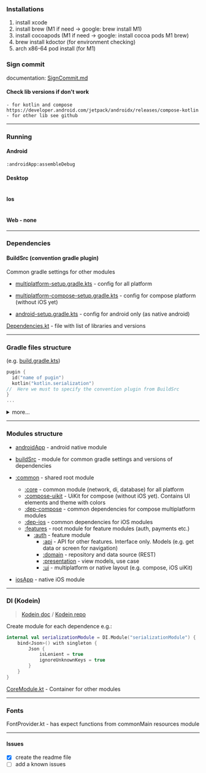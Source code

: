 
### Installations

1. install xcode
2. install brew (M1 if need -> google: brew install M1)
3. install cocoapods (M1 if need -> google: install cocoa pods M1 brew)
4. brew install kdoctor (for environment checking)
5. arch x86-64 pod install (for M1)

### Sign commit
documentation: [SignCommit.md](doc%2FSignCommit.md)

#### Check lib versions if don't work 
    - for kotlin and compose https://developer.android.com/jetpack/androidx/releases/compose-kotlin
    - for other lib see github 
---

### Running
#### Android 
```
:androidApp:assembleDebug
```
#### Desktop 
```
```
#### Ios
```
```
#### Web - none

---
### Dependencies
#### BuildSrc (convention gradle plugin)
Common gradle settings for other modules

- [multiplatform-setup.gradle.kts](buildSrc%2Fsrc%2Fmain%2Fkotlin%2Fmultiplatform-setup.gradle.kts) -
config for all platform 

- [multiplatform-compose-setup.gradle.kts](buildSrc%2Fsrc%2Fmain%2Fkotlin%2Fmultiplatform-compose-setup.gradle.kts) - 
config for compose platform (without iOS yet)

- [android-setup.gradle.kts](buildSrc%2Fsrc%2Fmain%2Fkotlin%2Fandroid-setup.gradle.kts) -
config for android only (as native android)

[Dependencies.kt](buildSrc%2FbuildSrc%2Fsrc%2Fmain%2Fkotlin%2FDependencies.kt) - file with list of libraries and versions

---
### Gradle files structure

(e.g. [build.gradle.kts](common%2Fcore%2Fbuild.gradle.kts)) 
<summary>

```kts
pugin {
  id("name of pugin")
  kotlin("kotlin.serialization")
//  Here we must to specify the convention plugin from BuildSrc
}
...
```
</summary>
<details><summary>more...</summary>

```kts
...
kotlin {
    sourceSets {
        commonMain {
            dependencies {
//                dependencies for all platform (all platform have access to it)
            }
        }
        androidMain {
            dependencies {
//                dependencies only for android (Doesn't have access to common)
            }
        }
        iosMain {
            dependencies {
//                dependencies only for ios (Doesn't have access to common)
            }
        }
        desktopMain {
            dependencies {
//                dependencies only for jvm (Doesn't have access to common)
            }
        }
        webMain {
            dependencies {
//                dependencies only for js (web) (Doesn't have access to common)
            }
        }
    }
}
```

</details>

---
### Modules structure

- [androidApp](androidApp) - android native module
- [buildSrc](buildSrc) - module for common gradle settings and versions of dependencies
- [:common](common) - shared root module
    - [:core](common%2Fcore) - common module (network, di, database) for all platform
    - [:compose-uikit](common%2Fcompose-uikit) - UiKit for compose (without iOS yet). Contains UI elements and theme with colors
    - [:dep-compose](common%2Fdep-compose) - common dependencies for compose multiplatform modules
    - [:dep-ios](common%2Fdep-ios) - common dependencies for iOS modules
    - [:features](common%2Ffeatures) - root module for feature modules (auth, payments etc.)
      - [:auth](common%2Ffeatures%2Fauth) - feature module
        - [:api](common%2Ffeatures%2Fauth%2Fapi) - API for other features. Interface only. Models (e.g. get data or screen for navigation)
        - [:domain](common%2Ffeatures%2Fauth%2Fdomain) - repository and data source (REST)
        - [:presentation](common%2Ffeatures%2Fauth%2Fpresentation) - view models, use case
        - [:ui](common%2Ffeatures%2Fauth%2Fui) - multiplatform or native layout (e.g. compose, iOS uiKit)

- [iosApp](iosApp) - native iOS module
  
---
### DI (Kodein)
>[Kodein doc](https://kosi-libs.org/kodein/7.17/index.html) / 
[Kodein repo](https://github.com/kosi-libs/Kodein)

Create module for each dependence e.g.:
```kotlin
internal val serializationModule = DI.Module("serializationModule") {
    bind<Json>() with singleton {
        Json {
            isLenient = true
            ignoreUnknownKeys = true
        }
    }
}
```
[CoreModule.kt](common%2Fcore%2Fsrc%2FcommonMain%2Fkotlin%2FCoreModule.kt) - Container for other modules

---
### Fonts

FontProvider.kt - has expect functions from commonMain resources module

---
#### Issues
- [x] create the readme file
- [ ] add a known issues